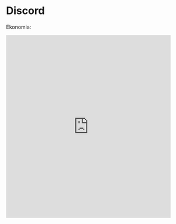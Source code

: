 # Discord
<p>Ekonomia:</p>
<iframe src="https://unbelievaboat.com/leaderboard/699005191579631716/widget" width="450" height="500" style="border: 0;"></iframe>
